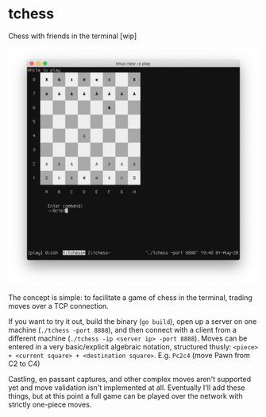 # tchess
Chess with friends in the terminal [wip]

![](https://github.com/jaredgorski/tchess/raw/master/.media/tchess-screenshot.png)

The concept is simple: to facilitate a game of chess in the terminal, trading moves over a TCP connection.

If you want to try it out, build the binary (`go build`), open up a server on one machine (`./tchess -port 8888`), and then connect with a client from a different machine (`./tchess -ip <server ip> -port 8888`). Moves can be entered in a very basic/explicit algebraic notation, structured thusly: `<piece> + <current square> + <destination square>`. E.g. `Pc2c4` (move Pawn from C2 to C4)

Castling, en passant captures, and other complex moves aren't supported yet and move validation isn't implemented at all. Eventually I'll add these things, but at this point a full game can be played over the network with strictly one-piece moves.
